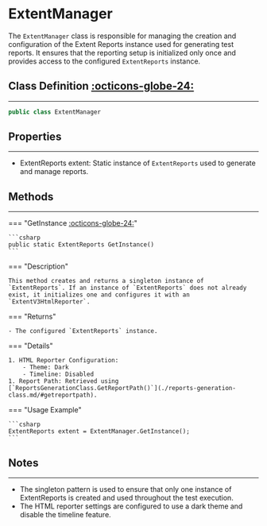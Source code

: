 # ExtentManager

The `ExtentManager` class is responsible for managing the creation and configuration of the Extent Reports instance used for generating test reports. It ensures that the reporting setup is initialized only once and provides access to the configured `ExtentReports` instance.


## **Class Definition [:octicons-globe-24:](../../getting-started/conventions.md/#public)**

---

```csharp
public class ExtentManager
```

## **Properties**

---

- ExtentReports extent: Static instance of `ExtentReports` used to generate and manage reports.

## **Methods**

---

=== "GetInstance [:octicons-globe-24:](../../getting-started/conventions.md/#public)"

	```csharp
	public static ExtentReports GetInstance()
	```

=== "Description"

	This method creates and returns a singleton instance of `ExtentReports`. If an instance of `ExtentReports` does not already exist, it initializes one and configures it with an `ExtentV3HtmlReporter`.

=== "Returns"

	- The configured `ExtentReports` instance.

=== "Details"

	1. HTML Reporter Configuration:
		- Theme: Dark
		- Timeline: Disabled
	1. Report Path: Retrieved using [`ReportsGenerationClass.GetReportPath()`](./reports-generation-class.md/#getreportpath).

=== "Usage Example"

	```csharp
	ExtentReports extent = ExtentManager.GetInstance();
	```

## **Notes**

---

- The singleton pattern is used to ensure that only one instance of ExtentReports is created and used throughout the test execution.
- The HTML reporter settings are configured to use a dark theme and disable the timeline feature.